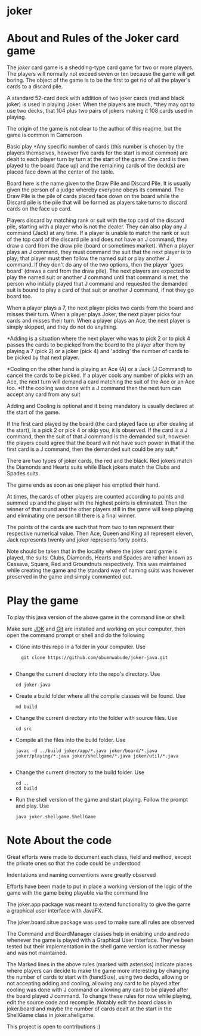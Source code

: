 # joker

# About and Rules of the Joker card game

The <i>joker</i> card game is a shedding-type card game for two or more players. The players will normally not exceed seven or ten because the game will get boring. The object of the game is to be the first to get rid of all the player's cards to a discard pile. 

A standard 52-card deck with addition of two joker cards (red and black joker) is used in playing Joker. When the players are much, *they may opt to use two decks, that 104 plus two pairs of jokers making it 108 cards used in playing. 

The origin of the game is not clear to the author of this readme, but the game is common in Cameroon

Basic play
*Any specific number of cards (this number is chosen by the players themselves, however five cards for the start is most common) are dealt to each player turn by turn at the start of the game. One card is then played to the board (face up) and the remaining cards of the deck(s) are placed face down at the center of the table.

Board here is the name given to the Draw Pile and Discard Pile. It is usually given the person of a judge whereby everyone obeys its command. The Draw Pile is the pile of cards placed face down on the board while the Discard pile is the pile that will be formed as players take turns to discard cards on the face up card. 

Players discard by matching rank or suit with the top card of the discard pile, starting with a player who is not the dealer. They can also play any J command (Jack) at any time. If a player is unable to match the rank or suit of the top card of the discard pile and does not have an J command, they draw a card from the draw pile (board or sometimes market). When a player plays an J command, they must command the suit that the next player is to play; that player must then follow the named suit or play another J command. If they don't do any of the two options, then the player 'goes board' (draws a card from the draw pile). The next players are expected to play the named suit or another J command until that command is met, the person who initially played that J command and requested the demanded suit is bound to play a card of that suit or another J command, if not they go board too. 


When a player plays a 7, the next player picks two cards from the board and misses their turn. When a player plays Joker, the next player picks four cards and misses their turn. When a player plays an Ace, the next player is simply skipped, and they do not do anything. 

*Adding is a situation where the next player who was to pick 2 or to pick 4 passes the cards to be picked from the board to the player after them by playing a 7 (pick 2) or a joker (pick 4) and 'adding' the number of cards to be picked by that next player. 

*Cooling on the other hand is playing an Ace (A) or a Jack (J Command) to cancel the cards to be picked. If a player cools any number of picks with an Ace, the next turn will demand a card matching the suit of the Ace or an Ace too. *If the cooling was done with a J command then the next turn can accept any card from any suit

Adding and Cooling is optional and it being mandatory is usually declared at the start of the game.

If the first card played by the board (the card played face up after dealing at the start), is a pick 2 or pick 4 or skip you, it is observed. If the card is a J command, then the suit of that J command is the demanded suit, however the players could agree that the board will not have such power in that if the first card is a J command, then the demanded suit could be any suit.*

There are two types of joker cards, the red and the black. Red jokers match the Diamonds and Hearts suits while Black jokers match the Clubs and Spades suits.

The game ends as soon as one player has emptied their hand. 

At times, the cards of other players are counted according to points and summed up and the player with the highest points is eliminated. Then the winner of that round and the other players still in the game will keep playing and eliminating one person till there is a final winner. 

The points of the cards are such that from two to ten represent their respective numerical value. Then Ace, Queen and King all represent eleven, Jack represents twenty and joker represents forty points. 

Note should be taken that in the locality where the joker card game is played, the suits: Clubs, Diamonds, Hearts and Spades are rather known as Cassava, Square, Red and Groundnuts respectively. This was maintained while creating the game and the standard way of naming suits was however preserved in the game and simply commented out.

# Play the game
To play this java version of the above game in the command line or shell: 

Make sure [JDK](https://https://docs.oracle.com/cd/E19182-01/820-7851/inst_cli_jdk_javahome_t/) and [Git](https://git-scm.com/downloads) are installed and working on your computer, then open the command prompt or shell and do the following 

* Clone into this repo in a folder in your computer. Use
	```shell
      git clone https://github.com/obumnwabude/joker-java.git
 

* Change the current directory into the repo's directory. Use 
	```shell 
    cd joker-java
    ```

* Create a build folder where all the compile classes will be found. Use 
	```shell
    md build
    ```

* Change the current directory into the folder with source files. Use
	```shell
    cd src
    ```

* Compile all the files into the build folder. Use
	```shell 
    javac -d ../build joker/app/*.java joker/board/*.java joker/playing/*.java joker/shellgame/*.java joker/util/*.java
    

* Change the current directory to the build folder. Use 
	```shell
    cd ..
    cd build
    ```

* Run the shell version of the game and start playing. Follow the prompt and play. Use 
	```shell
    java joker.shellgame.ShellGame
    ```


# Note About the code 
Great efforts were made to document each class, field and method, except the private ones so that the code could be understood 

Indentations and naming conventions were greatly observed 

Efforts have been made to put in place a working version of the logic of the game with the game being playable via the command line 

The joker.app package was meant to extend functionality to give the game a graphical user interface with JavaFX. 

The joker.board.situe package was used to make sure all rules are observed

The Command and BoardManager classes help in enabling undo and redo whenever the game is played with a Graphical User Interface. They've been tested but their implementation in the shell game version is rather messy and was not maintained. 

The Marked lines in the above rules (marked with asterisks) indicate places where players can decide to make the game more interesting by changing the number of cards to start with (handSize), using two decks, allowing or not accepting adding and cooling, allowing any card to be played after cooling was done with J command or allowing any card to be played after the board played J command. To change these rules for now while playing, edit the source code and recompile. Notably edit the board class in joker.board and maybe the number of cards dealt at the start in the ShellGame class in joker.shellgame. 

This project is open to contributions :)
